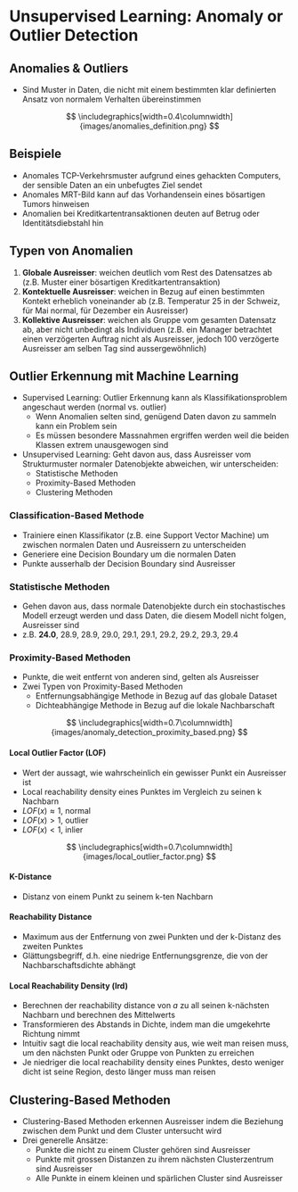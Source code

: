 # Unsupervised Learning: Anomaly or Outlier Detection

## Anomalies & Outliers

- Sind Muster in Daten, die nicht mit einem bestimmten klar definierten Ansatz von normalem Verhalten übereinstimmen

$$ \includegraphics[width=0.4\columnwidth]{images/anomalies_definition.png} $$

## Beispiele

- Anomales TCP-Verkehrsmuster aufgrund eines gehackten Computers, der sensible Daten an ein unbefugtes Ziel sendet
- Anomales MRT-Bild kann auf das Vorhandensein eines bösartigen Tumors hinweisen
- Anomalien bei Kreditkartentransaktionen deuten auf Betrug oder Identitätsdiebstahl hin

## Typen von Anomalien

1. **Globale Ausreisser**: weichen deutlich vom Rest des Datensatzes ab (z.B. Muster einer bösartigen Kreditkartentransaktion)
2. **Kontektuelle Ausreisser**: weichen in Bezug auf einen bestimmten Kontekt erheblich voneinander ab (z.B. Temperatur 25 in der Schweiz, für Mai normal, für Dezember ein Ausreisser)
3. **Kollektive Ausreisser**: weichen als Gruppe vom gesamten Datensatz ab, aber nicht unbedingt als Individuen (z.B. ein Manager betrachtet einen verzögerten Auftrag nicht als Ausreisser, jedoch 100 verzögerte Ausreisser am selben Tag sind aussergewöhnlich)

## Outlier Erkennung mit Machine Learning

- Supervised Learning: Outlier Erkennung kann als Klassifikationsproblem angeschaut werden (normal vs. outlier)
  - Wenn Anomalien selten sind, genügend Daten davon zu sammeln kann ein Problem sein
  - Es müssen besondere Massnahmen ergriffen werden weil die beiden Klassen extrem unausgewogen sind
- Unsupervised Learning: Geht davon aus, dass Ausreisser vom Strukturmuster normaler Datenobjekte abweichen, wir unterscheiden:
  - Statistische Methoden
  - Proximity-Based Methoden
  - Clustering Methoden

### Classification-Based Methode

- Trainiere einen Klassifikator (z.B. eine Support Vector Machine) um zwischen normalen Daten und Ausreissern zu unterscheiden
- Generiere eine Decision Boundary um die normalen Daten
- Punkte ausserhalb der Decision Boundary sind Ausreisser

### Statistische Methoden

- Gehen davon aus, dass normale Datenobjekte durch ein stochastisches Modell erzeugt werden und dass Daten, die diesem Modell nicht folgen, Ausreisser sind
- z.B. **24.0**, 28.9, 28.9, 29.0, 29.1, 29.1, 29.2, 29.2, 29.3, 29.4

### Proximity-Based Methoden

- Punkte, die weit entfernt von anderen sind, gelten als Ausreisser
- Zwei Typen von Proximity-Based Methoden
  - Entfernungsabhängige Methode in Bezug auf das globale Dataset
  - Dichteabhängige Methode in Bezug auf die lokale Nachbarschaft

$$ \includegraphics[width=0.7\columnwidth]{images/anomaly_detection_proximity_based.png} $$

#### Local Outlier Factor (LOF)

- Wert der aussagt, wie wahrscheinlich ein gewisser Punkt ein Ausreisser ist
- Local reachability density eines Punktes im Vergleich zu seinen k Nachbarn
- $LOF(x) \approx 1$, normal
- $LOF(x) > 1$, outlier
- $LOF(x) < 1$, inlier

$$ \includegraphics[width=0.7\columnwidth]{images/local_outlier_factor.png} $$

#### K-Distance

- Distanz von einem Punkt zu seinem k-ten Nachbarn

#### Reachability Distance

- Maximum aus der Entfernung von zwei Punkten und der k-Distanz des zweiten Punktes
- Glättungsbegriff, d.h. eine niedrige Entfernungsgrenze, die von der Nachbarschaftsdichte abhängt

#### Local Reachability Density (lrd)

- Berechnen der reachability distance von $a$ zu all seinen k-nächsten Nachbarn und berechnen des Mittelwerts
- Transformieren des Abstands in Dichte, indem man die umgekehrte Richtung nimmt
- Intuitiv sagt die local reachability density aus, wie weit man reisen muss, um den nächsten Punkt oder Gruppe von Punkten zu erreichen
- Je niedriger die local reachability density eines Punktes, desto weniger dicht ist seine Region, desto länger muss man reisen

## Clustering-Based Methoden

- Clustering-Based Methoden erkennen Ausreisser indem die Beziehung zwischen dem Punkt und dem Cluster untersucht wird
- Drei generelle Ansätze:
  - Punkte die nicht zu einem Cluster gehören sind Ausreisser
  - Punkte mit grossen Distanzen zu ihrem nächsten Clusterzentrum sind Ausreisser
  - Alle Punkte in einem kleinen und spärlichen Cluster sind Ausreisser
